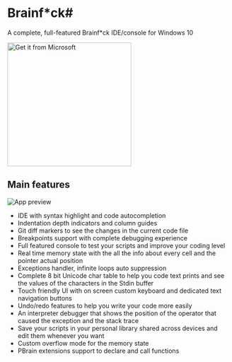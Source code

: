 # Brainf*ck#
A complete, full-featured Brainf*ck IDE/console for Windows 10

<a href="https://www.microsoft.com/store/apps/9nblgggzhvq5"><img src="https://assets.windowsphone.com/85864462-9c82-451e-9355-a3d5f874397a/English_get-it-from-MS_InvariantCulture_Default.png" alt="Get it from Microsoft" width='280' /></a>

## Main features

![App preview](http://i.pi.gy/BqADJ.jpg)

* IDE with syntax highlight and code autocompletion
* Indentation depth indicators and column guides
* Git diff markers to see the changes in the current code file
* Breakpoints support with complete debugging experience
* Full featured console to test your scripts and improve your coding level
* Real time memory state with the all the info about every cell and the pointer actual position
* Exceptions handler, infinite loops auto suppression
* Complete 8 bit Unicode char table to help you code text prints and see the values of the characters in the Stdin buffer
* Touch friendly UI with on screen custom keyboard and dedicated text navigation buttons
* Undo/redo features to help you write your code more easily
* An interpreter debugger that shows the position of the operator that caused the exception and the stack trace
* Save your scripts in your personal library shared across devices and edit them whenever you want
* Custom overflow mode for the memory state
* PBrain extensions support to declare and call functions
